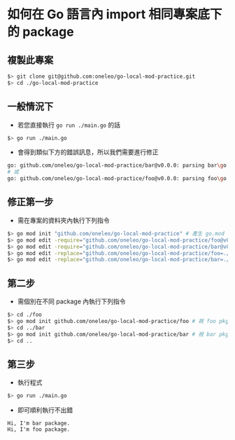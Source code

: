 # 如何在 Go 語言內 import 相同專案底下的 package

## 複製此專案

```sh
$> git clone git@github.com:oneleo/go-local-mod-practice.git
$> cd ./go-local-mod-practice
```

## 一般情況下

- 若您直接執行 `go run ./main.go` 的話

```sh
$> go run ./main.go
```

- 會得到類似下方的錯誤訊息，所以我們需要進行修正

```sh
go: github.com/oneleo/go-local-mod-practice/bar@v0.0.0: parsing bar\go.mod: open C:\Users\chtti\oneleo\go-local-mod-practice\bar\go.mod: The system cannot find the file specified.
# 或
go: github.com/oneleo/go-local-mod-practice/foo@v0.0.0: parsing foo\go.mod: open C:\Users\chtti\oneleo\go-local-mod-practice\foo\go.mod: The system cannot find the file specified.
```

## 修正第一步
- 需在專案的資料夾內執行下列指令

```sh
$> go mod init "github.com/oneleo/go-local-mod-practice" # 產生 go.mod 檔
$> go mod edit -require="github.com/oneleo/go-local-mod-practice/foo@v0.0.0" # 需 foo pkg 的資訊寫入 go.mod 內
$> go mod edit -require="github.com/oneleo/go-local-mod-practice/bar@v0.0.0" # 需 bar pkg 的資訊寫入 go.mod 內
$> go mod edit -replace="github.com/oneleo/go-local-mod-practice/foo=./foo" # 將 foo pkg 在 local 位置寫入 go.mod
$> go mod edit -replace="github.com/oneleo/go-local-mod-practice/bar=./bar" # 將 bar pkg 在 local 位置寫入 go.mod
```

## 第二步
- 需個別在不同 package 內執行下列指令

```sh
$> cd ./foo
$> go mod init github.com/oneleo/go-local-mod-practice/foo # 視 foo pkg 為一專案，產生 go.mod 檔
$> cd ../bar
$> go mod init github.com/oneleo/go-local-mod-practice/bar # 視 bar pkg 為一專案，產生 go.mod 檔
$> cd ..
```

## 第三步
- 執行程式

```sh
$> go run ./main.go
```

- 即可順利執行不出錯

```
Hi, I'm bar package.
Hi, I'm foo package.
```